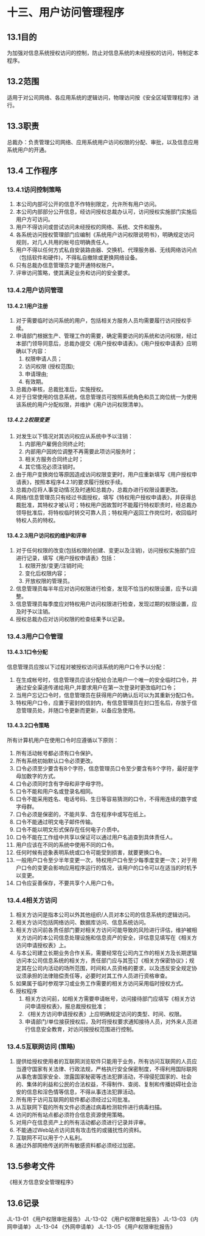 # 十三、用户访问管理程序

## 13.1目的

为加强对信息系统授权访问的控制，防止对信息系统的未经授权的访问，特制定本程序。

## 13.2范围

适用于对公司网络、各应用系统的逻辑访问，物理访问按《安全区域管理程序》进行。

## 13.3职责

总裁办：负责管理公司网络、应用系统用户访问权限的分配、审批，以及信息应用系统用户的开通。

## 13.4 工作程序

### 13.4.1访问控制策略

1. 本公司内部可公开的信息不作特别限定，允许所有用户访问。
2. 本公司内部部分公开信息，经访问授权总裁办认可，访问授权实施部门实施后用户方可访问。
3. 用户不得访问或尝试访问未经授权的网络、系统、文件和服务。
4. 各系统访问授权管理部门应编制《系统用户访问权限说明书》，明确规定访问规则，对几人共用的帐号应明确责任人。
5. 用户不得以任何方式私自安装路由器、交换机、代理服务器、无线网络访问点（包括软件和硬件)，不得私自撤除或更换网络设备。
6. 只有总裁办信息管理员才能开通特权账户。
7. 评审访问策略，使其满足业务和访问的安全要求。

### 13.4.2用户访问管理

#### 13.4.2.1用户注册

1. 对于需要临时访问系统的用户，包括相关方服务人员均需要履行访问授权手续。
2. 申请部门根据生产、管理工作的需要，确定需要访问的系统和访问权限，经过本部门领导同意后，总裁办提交《用户授权申请表》。《用户授权申请表》应明确以下内容：
   1. 权限申请人员；
   2. 访问权限 (授权范围);
   3. 申请理由;
   4. 有效期。
3. 总裁办审核，总裁批准后，实施授权。
4. 对于日常使用的信息系统，信息管理员可按照系统角色和员工岗位统一为使用该系统的用户分配权限，并维护《用户访问权限清单》。

##### 13.4.2.2权限变更

1. 对发生以下情况对其访问权应从系统中予以注销：
   1. 内部用户雇佣合同终止时;
   2. 内部用户因岗位调整不再需要此项访问服务时；
   3. 相关方服务合同终止时；
   4. 其它情况必须注销时。
2. 由于用户变换岗位等原因造成访问权限变更时，用户应重新填写《用户授权申请表》，按照本程序4.2.1的要求履行授权手续。
3. 总裁办应将人事变动情况及时通知总裁办，总裁办进行权限设置更改。
4. 网络/信息管理员只有经过书面授权，填写《特权用户授权申请表》，并获得总裁批准，其特权才被认可；特权用户因故暂时不能履行特权职责时，经总裁办领导批准后，将特权临时转交可靠人员；特权用户返回工作岗位时，收回临时特权人员的特权。

#### 13.4.2.3用户访问权的维护和评审

1. 对于任何权限的改变(包括权限的创建、变更以及注销)，访问授权实施部门应进行记录，填写《用户授权申请表》包括：
   1. 权限开放/变更/注销时间;
   2. 变化后权限内容；
   3. 开放权限的管理员。
2. 信息管理员每半年应对访问权限进行检查，发现不恰当的权限设置，应予以调整。
3. 信息管理员每季度应对特权用户访问权限进行检查，发现过期的权限设置，应及时予以注销。
4. 授权总裁办应对访问权限的检查结果予以记录。

### 13.4.3用户口令管理

#### 13.4.3.1口令分配

信息管理员应按以下过程对被授权访问该系统的用户口令予以分配：

1. 在生成帐号时，信息管理员应该分配给合法用户一个唯一的安全临时口令，并通过安全渠道传递给用户,并要求用户在第一次登录时更改临时口令；
2. 当用户忘记口令时，信息管理员在获得用户的确认后可以为其重新分配口令。
3. 特权用户口令，应置于密封的信封内，有信息管理员在封口签名后，存放于信息管理员处，并随口令更新而更新，以备应急使用。

#### 13.4.3.2口令策略

所有计算机用户在使用口令时应遵循以下原则：

1. 所有活动帐号都必须有口令保护。
2. 所有系统初始默认口令必须更改。
3. 口令必须至少要含有8个字符，信息管理员口令至少要含有8个字符，最好是字母加数字的方式。
4. 口令必须同时含有字母和非字母字符。
5. 口令不能和用户名或登录名相同。
6. 口令不能采用姓名、电话号码、生日等容易猜测的口令，不得用连续的数字或字母群。
7. 口令必须是保密的，不能共享、含在程序中或写在纸上。
8. 口令不能通过明文电子邮件传输。
9. 口令不能以明文形式保存在任何电子介质中。
10. 口令不能在工作组中共享以保证可以通过用户名追查到具体责任人。
11. 用户应该在不同的系统中使用不同的口令。
12. 任何时候有迹象表明系统或口令可能受到损害，就要更换口令。
13. 一般用户口令至少半年变更一次，特权用户口令至少每季度变更一次；对于用户口令的变更会影响应用程序运行的情况，该用户的口令可以在适当的时机予以变更。
14. 口令应妥善保存，不要共享个人用户口令。

### 13.4.4相关方访问

1. 相关方访问是指本公司以外其他组织/人员对本公司的信息系统的逻辑访问。
2. 相关方访问包括网络访问、数据库访问、信息系统访问。
3. 相关方访问前各责任部门要对相关方访问可能导致的风险进行评估，维护被相关方访问的本公司信息处理设施和信息资产的安全，评估意见填写在《相关方访问申请授权表》上。
4. 与本公司建立长期业务合作关系，需要经常在公司内工作的相关方及长期逻辑访问本公司信息系统的相关方，责任部门应与其签订《相关方保密协议》；规定其在公司内活动的场所范围，时间和人员资格的要求，以及违反安全规定协议须承担的法律赔偿责任等，必要时对其工作人员进行资格审查。
5. 如果属于临时参观学习或业务工作需要的相关方访问采用临时授权方式。
6. 授权程序
   1. 相关方访问前，如相关方需要申请帐号，访问接待部门应填写《相关方访问申请授权表》，报总裁授权批准；
   2. 《相关方访问申请授权表》上应明确规定访问的类型、时间、权限。
   3. 申请部门/单位接获授权后，及时将授权要求通知接待人员，对外来人员进行信息安全教育，对访问按授权范围进行控制。

### 13.4.5互联网访问 (策略)

1. 提供给授权使用者的互联网浏览软件只能用于业务，所有访问互联网的人员应当遵守国家有关法律、行政法规，严格执行安全保密制度，不得利用国际联网从事危害国家安全、泄露国家秘密等违法犯罪活动，不得侵犯国家的、社会的、集体的利益和公民的合法权益，不得制作、查阅、复制和传播妨碍社会治安的信息和淫色情等信息，不得从事违法犯罪活动。
2. 所有用于访问互联网的软件都必须经过公司批准。
3. 从互联网下载的所有文件必须通过病毒检测软件进行病毒扫描。
4. 访问的所有站点都必须符合信息资源使用策略。
5. 对用户在信息资产上的所有活动都必须进行记录并评审。
6. 不能通过Web站点访问具有攻击性的或骚扰性的资料。
7. 互联网不可以用于个人私利。
8. 通过外部网络传送的所有敏感资料都必须经过加密。

## 13.5参考文件

《相关方信息安全管理程序》

## 13.6记录

JL-13-01 《用户权限审批报告》
JL-13-02 《用户权限审批报告》
JL-13-03 《内网申请单》
JL-13-04 《外网申请单》
JL-13-05 《用户权限审批报告》

